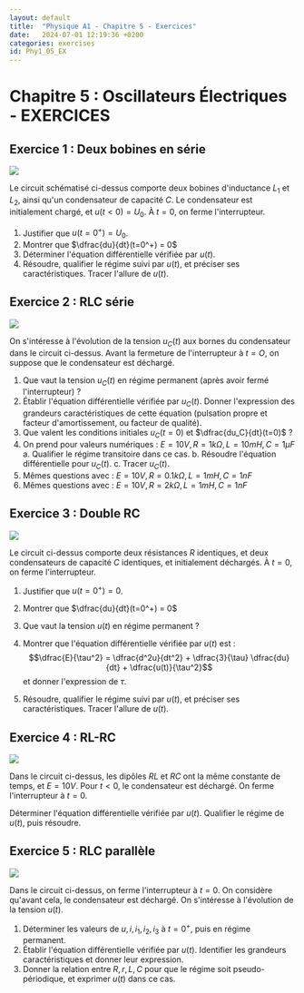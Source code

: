 ```yaml
---
layout: default
title:  "Physique A1 - Chapitre 5 - Exercices"
date:   2024-07-01 12:19:36 +0200
categories: exercises
id: Phy1_05_EX
---
```


# Chapitre 5 : Oscillateurs Électriques - EXERCICES

## Exercice 1 : Deux bobines en série

![](./img/05_EX/LL.png)

Le circuit schématisé ci-dessus comporte deux bobines d'inductance $L_1$ et $L_2$, ainsi qu'un condensateur de capacité $C$. Le condensateur est initialement chargé, et $u(t<0) = U_0$. À $t=0$, on ferme l'interrupteur. 

1. Justifier que $u(t=0^+) = U_0$.
2. Montrer que $\dfrac{du}{dt}(t=0^+) = 0$
3. Déterminer l'équation différentielle vérifiée par $u(t)$.
4. Résoudre, qualifier le régime suivi par $u(t)$, et préciser ses caractéristiques. Tracer l'allure de $u(t)$.

## Exercice 2 : RLC série

![](./img/05_EX/RLC_series.png)

On s'intéresse à l'évolution de la tension $u_C(t)$ aux bornes du condensateur dans le circuit ci-dessus. Avant la fermeture de l'interrupteur à $t=O$, on suppose que le condensateur est déchargé. 

1. Que vaut la tension $u_C(t)$ en régime permanent (après avoir fermé l'interrupteur) ?
2. Établir l'équation différentielle vérifiée par $u_C(t)$. Donner l'expression des grandeurs caractéristiques de cette équation (pulsation propre et facteur d'amortissement, ou facteur de qualité).
3. Que valent les conditions initiales $u_C(t=0)$ et $\dfrac{du_C}{dt}(t=0)$ ?
4. On prend pour valeurs numériques : $E=10V, R = 1k\Omega, L = 10mH, C = 1\mu F$
	a. Qualifier le régime transitoire dans ce cas. 
	b. Résoudre l'équation différentielle pour $u_C(t)$.
	c. Tracer $u_C(t)$.
5. Mêmes questions avec : $E=10V, R = 0.1k\Omega, L = 1mH, C = 1 nF$
6. Mêmes questions avec : $E=10V, R = 2k\Omega, L = 1mH, C = 1 nF$

## Exercice 3 : Double RC

![](./img/05_EX/RCRC.png)

Le circuit ci-dessus comporte deux résistances $R$ identiques, et deux condensateurs de capacité $C$ identiques, et initialement déchargés. À $t=0$, on ferme l'interrupteur.

1. Justifier que $u(t=0^+) = 0$.
2. Montrer que $\dfrac{du}{dt}(t=0^+) = 0$
3. Que vaut la tension $u(t)$ en régime permanent ? 
4. Montrer que l'équation différentielle vérifiée par $u(t)$ est : 
$$\dfrac{E}{\tau^2} = \dfrac{d^2u}{dt^2} + \dfrac{3}{\tau} \dfrac{du}{dt} + \dfrac{u(t)}{\tau^2}$$
et donner l'expression de $\tau$.

5. Résoudre, qualifier le régime suivi par $u(t)$, et préciser ses caractéristiques. Tracer l'allure de $u(t)$.

## Exercice 4 : RL-RC

![](./img/05_EX/RLRC.png)

Dans le circuit ci-dessus, les dipôles $RL$ et $RC$ ont la même constante de temps, et $E = 10V$. Pour $t<0$, le condensateur est déchargé. On ferme l'interrupteur à $t=0$.

Déterminer l'équation différentielle vérifiée par $u(t)$. Qualifier le régime de $u(t)$, puis résoudre.

## Exercice 5 : RLC parallèle

![](./img/05_EX/RLC_parallel.png)

Dans le circuit ci-dessus, on ferme l'interrupteur à $t=0$. On considère qu'avant cela, le condensateur est déchargé. On s'intéresse à l'évolution de la tension $u(t)$.

1. Déterminer les valeurs de $u,i,i_1,i_2,i_3$ à $t=0^+$, puis en régime permanent. 
2. Établir l'équation différentielle vérifiée par $u(t)$. Identifier les grandeurs caractéristiques et donner leur expression.
3. Donner la relation entre $R, r, L, C$ pour que le régime soit pseudo-périodique, et exprimer $u(t)$ dans ce cas. 